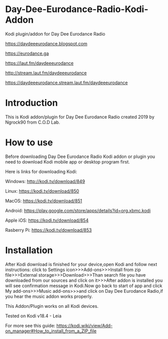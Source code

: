 # Day-Dee-Eurodance-Radio-Kodi-Addon
Kodi plugin/addon for Day Dee Eurodance Radio

https://daydeeeurodance.blogspot.com

https://eurodance.ga

https://laut.fm/daydeeeurodance

http://stream.laut.fm/daydeeeurodance

https://daydeeeurodance.stream.laut.fm/daydeeeurodance

# Introduction

This is Kodi addon/plugin for Day Dee Eurodance Radio created 2019 by Ngrock90 from C.O.D Lab.

# How to use

Before downloading Day Dee Eurodance Radio Kodi addon or plugin you need to download Kodi mobile app or desktop program first.

Here is links for downloading Kodi:

Windows: http://kodi.tv/download/849

Linux: https://kodi.tv/download/850

MacOS: https://kodi.tv/download/851

Android: https://play.google.com/store/apps/details?id=org.xbmc.kodi

Apple iOS: https://kodi.tv/download/854

Rasberry Pi: https://kodi.tv/download/853

# Installation

After Kodi download is finished for your device,open Kodi and follow next instructions:
click to Settings icon>>>Add-ons>>>Install from zip file>>>External storage>>>Download>>>Than search file you have downloaded from our sources and click on it>>>After addon is installed you will see confirmation message in Kodi.Now go back to start of app and click My add-ons>>>Music add-ons>>>and click on Day Dee Eurodance Radio,if you hear the music addon works properly.

This Addon/Plugin works on all Kodi devices.

Tested on Kodi v18.4 - Leia

For more see this guide:
https://kodi.wiki/view/Add-on_manager#How_to_install_from_a_ZIP_file




